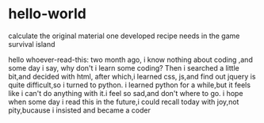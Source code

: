 # hello-world
calculate the original material one developed recipe needs in the game survival island

hello whoever-read-this:
  two month ago, i know nothing about coding ,and some day i say, why don't i learn some coding? Then i searched a little bit,and decided with html, after which,i learned css, js,and find out jquery is quite difficult,so i turned to python. i learned python for a while,but it feels like i can't do anything with it.i feel so sad,and don't where to go.
 i hope when some day i read this in the future,i could recall today with joy,not pity,bucause i insisted and became a coder
